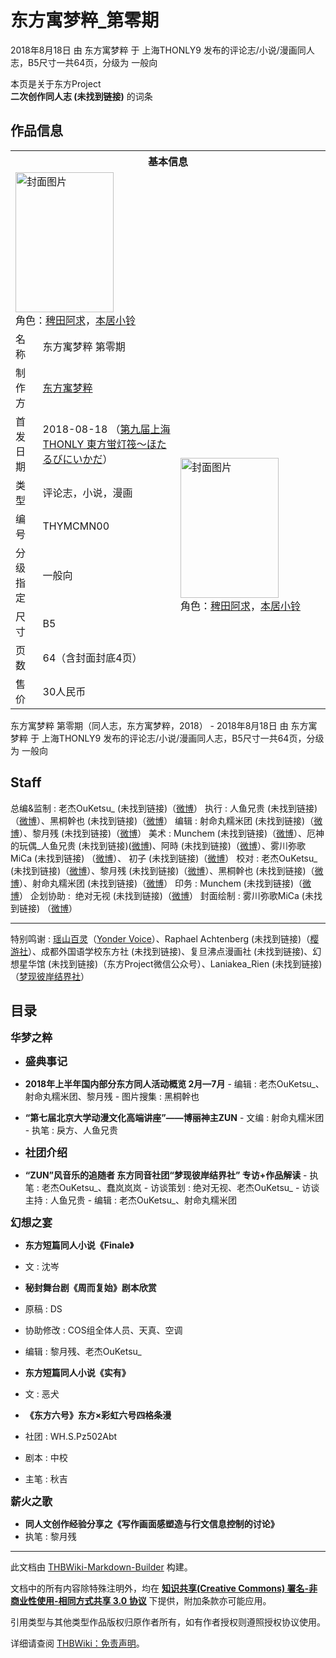 # 东方寓梦粹_第零期

<!-- source html: G:\repos\THBWiki-Markdown-Builder\THBWikiMarkdown\Temp\main\4\47\ns0%3A%E4%B8%9C%E6%96%B9%E5%AF%93%E6%A2%A6%E7%B2%B9_%E7%AC%AC%E9%9B%B6%E6%9C%9F.html -->

2018年8月18日 由 东方寓梦粹 于 上海THONLY9 发布的评论志/小说/漫画同人志，B5尺寸一共64页，分级为 一般向

本页是关于东方Project  
 **二次创作同人志 (未找到链接)** 的词条

## 作品信息

<table><tbody><tr><th colspan="3">基本信息</th></tr><tr><td class="cover-artwork-mobile" colspan="2"><a href="./文件-东方寓梦粹_第零期封面.jpg.md" class="image" title="封面图片"><img alt="封面图片" src="https://upload.thwiki.cc/thumb/8/87/%E4%B8%9C%E6%96%B9%E5%AF%93%E6%A2%A6%E7%B2%B9_%E7%AC%AC%E9%9B%B6%E6%9C%9F%E5%B0%81%E9%9D%A2.jpg/157px-%E4%B8%9C%E6%96%B9%E5%AF%93%E6%A2%A6%E7%B2%B9_%E7%AC%AC%E9%9B%B6%E6%9C%9F%E5%B0%81%E9%9D%A2.jpg" decoding="async" loading="lazy" width="157" height="224" srcset="https://upload.thwiki.cc/thumb/8/87/%E4%B8%9C%E6%96%B9%E5%AF%93%E6%A2%A6%E7%B2%B9_%E7%AC%AC%E9%9B%B6%E6%9C%9F%E5%B0%81%E9%9D%A2.jpg/236px-%E4%B8%9C%E6%96%B9%E5%AF%93%E6%A2%A6%E7%B2%B9_%E7%AC%AC%E9%9B%B6%E6%9C%9F%E5%B0%81%E9%9D%A2.jpg 1.5x, https://upload.thwiki.cc/thumb/8/87/%E4%B8%9C%E6%96%B9%E5%AF%93%E6%A2%A6%E7%B2%B9_%E7%AC%AC%E9%9B%B6%E6%9C%9F%E5%B0%81%E9%9D%A2.jpg/315px-%E4%B8%9C%E6%96%B9%E5%AF%93%E6%A2%A6%E7%B2%B9_%E7%AC%AC%E9%9B%B6%E6%9C%9F%E5%B0%81%E9%9D%A2.jpg 2x" data-file-width="750" data-file-height="1066"></a><div class="cover-char">角色：<a href="./稗田阿求.md" title="稗田阿求">稗田阿求</a>，<a href="./本居小铃.md" title="本居小铃">本居小铃</a></div></td>
</tr><tr><td class="label">名称</td><td colspan="2"> 东方寓梦粹 第零期 </td></tr><tr><td class="label">制作方</td><td><a href="./东方寓梦粹.md" title="东方寓梦粹">东方寓梦粹</a></td><td class="cover-artwork" rowspan="8" style="min-width:224px;"><a href="./文件-东方寓梦粹_第零期封面.jpg.md" class="image" title="封面图片"><img alt="封面图片" src="https://upload.thwiki.cc/thumb/8/87/%E4%B8%9C%E6%96%B9%E5%AF%93%E6%A2%A6%E7%B2%B9_%E7%AC%AC%E9%9B%B6%E6%9C%9F%E5%B0%81%E9%9D%A2.jpg/157px-%E4%B8%9C%E6%96%B9%E5%AF%93%E6%A2%A6%E7%B2%B9_%E7%AC%AC%E9%9B%B6%E6%9C%9F%E5%B0%81%E9%9D%A2.jpg" decoding="async" loading="lazy" width="157" height="224" srcset="https://upload.thwiki.cc/thumb/8/87/%E4%B8%9C%E6%96%B9%E5%AF%93%E6%A2%A6%E7%B2%B9_%E7%AC%AC%E9%9B%B6%E6%9C%9F%E5%B0%81%E9%9D%A2.jpg/236px-%E4%B8%9C%E6%96%B9%E5%AF%93%E6%A2%A6%E7%B2%B9_%E7%AC%AC%E9%9B%B6%E6%9C%9F%E5%B0%81%E9%9D%A2.jpg 1.5x, https://upload.thwiki.cc/thumb/8/87/%E4%B8%9C%E6%96%B9%E5%AF%93%E6%A2%A6%E7%B2%B9_%E7%AC%AC%E9%9B%B6%E6%9C%9F%E5%B0%81%E9%9D%A2.jpg/315px-%E4%B8%9C%E6%96%B9%E5%AF%93%E6%A2%A6%E7%B2%B9_%E7%AC%AC%E9%9B%B6%E6%9C%9F%E5%B0%81%E9%9D%A2.jpg 2x" data-file-width="750" data-file-height="1066"></a><div class="cover-char">角色：<a href="./稗田阿求.md" title="稗田阿求">稗田阿求</a>，<a href="./本居小铃.md" title="本居小铃">本居小铃</a></div></td>
</tr><tr><td class="label">首发日期</td><td>2018-08-18&#160;（<a href="/展会作品列表?e=%E4%B8%8A%E6%B5%B7THONLY%239">第九届上海THONLY 東方蛍灯筏～ほたるびにいかだ</a>）</td></tr><tr><td class="label">类型</td><td>评论志，小说，漫画</td></tr><tr><td class="label">编号</td><td>THYMCMN00</td></tr><tr><td class="label">分级指定</td><td>一般向</td></tr><tr><td class="label">尺寸</td><td>B5</td></tr><tr><td class="label">页数</td><td>64（含封面封底4页）</td></tr><tr><td class="label">售价</td><td>30人民币</td></tr></tbody></table>

东方寓梦粹 第零期（同人志，东方寓梦粹，2018） - 2018年8月18日 由 东方寓梦粹 于 上海THONLY9 发布的评论志/小说/漫画同人志，B5尺寸一共64页，分级为 一般向

## Staff
总编&amp;监制
: 老杰OuKetsu_ (未找到链接)（[微博](https://weibo.com/u/5453439257)）
执行
: 人鱼兄贵 (未找到链接)（[微博](https://weibo.com/u/1093618607)）、黑桐幹也 (未找到链接)（[微博](https://weibo.com/knellmare)）
编辑
: 射命丸糯米团 (未找到链接)（[微博](https://weibo.com/u/5312544403)）、黎月残 (未找到链接)（[微博](https://weibo.com/u/5268604110)）
美术
: Munchem (未找到链接)（[微博](https://weibo.com/munchem1921)）、厄神的玩偶_人鱼兄贵 (未找到链接)([微博](https://weibo.com/u/1093618607))、阿時 (未找到链接)（[微博](https://weibo.com/ashour)）、雾川弥歌MiCa (未找到链接) （[微博](https://weibo.com/u/5637623261)）、&#160;初子 (未找到链接)（[微博](https://weibo.com/u/3750792582)）
校对
: 老杰OuKetsu_ (未找到链接)（[微博](https://weibo.com/u/5453439257)）、黎月残 (未找到链接)（[微博](https://weibo.com/u/5268604110)）、黑桐幹也 (未找到链接)（[微博](https://weibo.com/knellmare)）、射命丸糯米团 (未找到链接)（[微博](https://weibo.com/u/5312544403)）
印务
: Munchem (未找到链接)（[微博](https://weibo.com/munchem1921)）
企划协助
: &#160;绝对无视 (未找到链接)（[微博](https://weibo.com/u/6143111592)）
封面绘制
: 雾川弥歌MiCa (未找到链接) （[微博](https://weibo.com/u/5637623261)）

___

特别鸣谢
: [瑶山百灵](./瑶山百霊.md)（[Yonder Voice](./Yonder_Voice.md)）、Raphael Achtenberg (未找到链接)（[樱游社](./樱游社.md)）、成都外国语学校东方社 (未找到链接)、复旦沸点漫画社 (未找到链接)、幻想星华馆 (未找到链接)（东方Project微信公众号）、Laniakea_Rien (未找到链接)（[梦现彼岸结界社](./梦现彼岸结界社.md)）


## 目录
  
 **<big>华梦之粹</big>**   

  

-  **<big>盛典事记</big>** 
  -  **2018年上半年国内部分东方同人活动概览 2月—7月** 
    - 编辑&#160;: 老杰OuKetsu_、射命丸糯米团、黎月残
    - 图片搜集&#160;: 黑桐幹也

  -  **“第七届北京大学动漫文化高端讲座”——博丽神主ZUN** 
    - 文编&#160;: 射命丸糯米团
    - 执笔&#160;: 戾方、人鱼兄贵


-  **<big>社团介绍</big>** 
  -  **“ZUN”风音乐的追随者 东方同音社团“梦现彼岸结界社” 专访+作品解读** 
    - 执笔&#160;: 老杰OuKetsu_、蠢岚岚岚
    - 访谈策划&#160;: 绝对无视、老杰OuKetsu_
    - 访谈主持&#160;: 人鱼兄贵
    - 编辑&#160;: 老杰OuKetsu_、射命丸糯米团



  
 **<big>幻想之宴</big>**   

  

-  **东方短篇同人小说《Finale》** 
  - 文&#160;: 沈岑

-  **秘封舞台剧《周而复始》剧本欣赏** 
  - 原稿&#160;: DS
  - 协助修改&#160;: COS组全体人员、天真、空调
  - 编辑&#160;: 黎月残、老杰OuKetsu_

-  **东方短篇同人小说《实有》** 
  - 文&#160;: 恶犬

-  **《东方六号》东方×彩虹六号四格条漫** 
  - 社团&#160;: WH.S.Pz502Abt
  - 剧本&#160;: 中校
  - 主笔&#160;: 秋吉


  
 **<big>薪火之歌</big>**   

  

-  **同人文创作经验分享之《写作画面感塑造与行文信息控制的讨论》** 
  - 执笔&#160;: 黎月残






---

此文档由 [THBWiki-Markdown-Builder](https://github.com/Delsin-Yu/THBWiki-Markdown-Builder) 构建。

文档中的所有内容除特殊注明外，均在 [**知识共享(Creative Commons) 署名-非商业性使用-相同方式共享 3.0 协议**](https://creativecommons.org/licenses/by-sa/3.0/deed.zh-hans) 下提供，附加条款亦可能应用。

引用类型与其他类型作品版权归原作者所有，如有作者授权则遵照授权协议使用。

详细请查阅 [THBWiki：免责声明](https://thbwiki.cc/THBWiki:%E5%85%8D%E8%B4%A3%E5%A3%B0%E6%98%8E)。


